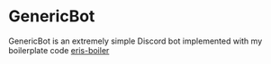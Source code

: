 # GenericBot
GenericBot is an extremely simple Discord bot implemented with my boilerplate code [eris-boiler](https://github.com/alex-taxiera/eris-boiler)
